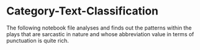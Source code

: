# Category-Text-Classification

The following notebook file analyses and finds out the patterns within the plays that are sarcastic in nature and whose abbreviation value in terms of punctuation is quite rich.
